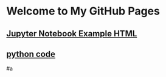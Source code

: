# Welcome to My GitHub Pages
## [Jupyter Notebook Example HTML](DataMining-HW1-Kocak.html)
## [python code](DataMining-HW1-Kocak.ipynb)
#a
